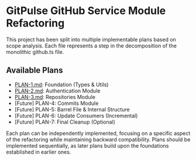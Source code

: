 # GitPulse GitHub Service Module Refactoring

This project has been split into multiple implementable plans based on scope analysis. Each file represents a step in the decomposition of the monolithic github.ts file.

## Available Plans

- [PLAN-1.md](plans/PLAN-1.md): Foundation (Types & Utils)
- [PLAN-2.md](plans/PLAN-2.md): Authentication Module
- [PLAN-3.md](plans/PLAN-3.md): Repositories Module
- [Future] PLAN-4: Commits Module
- [Future] PLAN-5: Barrel File & Internal Structure
- [Future] PLAN-6: Update Consumers (Incremental)
- [Future] PLAN-7: Final Cleanup (Optional)

Each plan can be independently implemented, focusing on a specific aspect of the refactoring while maintaining backward compatibility. Plans should be implemented sequentially, as later plans build upon the foundations established in earlier ones.
